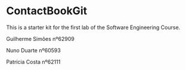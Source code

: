 # ContactBookGit
This is a starter kit for the first lab of the Software Engineering Course.

Guilherme Simões nº62909

Nuno Duarte nº60593

Patrícia Costa nº62111
